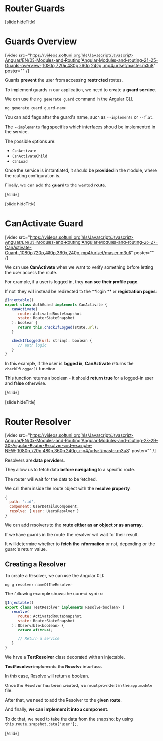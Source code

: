 # Router Guards

[slide hideTitle]

# Guards Overview

[video src="https://videos.softuni.org/hls/Javascript/Javascript-Angular/EN/05-Modules-and-Routing/Angular-Modules-and-routing-24-25-Guards-overview-,1080p,720p,480p,360p,240p,.mp4/urlset/master.m3u8" poster="" /]

Guards **prevent** the user from accessing **restricted** routes.

To implement guards in our application, we need to create a **guard service**.

We can use the `ng generate guard` command in the Angular CLI.

```js
ng generate guard guard-name
```

You can add flags after the guard's name, such as `--implements` or `--flat`.

The `--implements` flag specifies which interfaces should be implemented in the service.

The possible options are:
-  `CanActivate`
-  `CanActivateChild`
-  `CanLoad`

Once the service is instantiated, it should be **provided** in the module, where the routing configuration is.

Finally, we can add the **guard** to the wanted **route**.

[/slide]

[slide hideTitle]

# CanActivate Guard

[video src="https://videos.softuni.org/hls/Javascript/Javascript-Angular/EN/05-Modules-and-Routing/Angular-Modules-and-routing-26-27-CanActivate-Guard-,1080p,720p,480p,360p,240p,.mp4/urlset/master.m3u8" poster="" /]

We can use **CanActivate** when we want to verify something before letting the user access the route.

For example, if a user is logged in, they **can see their profile page**.

If not, they will instead be redirected to the **login ** or **registration pages**:

```js
@Injectable()
export class AuthGuard implements CanActivate {
   canActivate(
      route: ActivatedRouteSnapshot,
      state: RouterStateSnapshot
   ): boolean {
      return this.checkIfLogged(state.url);
   }

   checkIfLogged(url: string): boolean {
      // auth logic
   }
}
```

In this example, if the user is **logged in**, **CanActivate** returns the `checkIfLogged()` function.

This function returns a boolean - it should **return true** for a logged-in user and **false** otherwise.

[/slide]

[slide hideTitle]

# Router Resolver

[video src="https://videos.softuni.org/hls/Javascript/Javascript-Angular/EN/05-Modules-and-Routing/Angular-Modules-and-routing-28-29-30-Angular-Router-Resolver-and-example-NEW-,1080p,720p,480p,360p,240p,.mp4/urlset/master.m3u8" poster="" /]

Resolvers are **data providers**.

They allow us to fetch data **before navigating** to a specific route.

The router will wait for the data to be fetched.

We call them inside the route object with the **resolve property**:

```js
{
  path: ':id',
  component: UserDetailsComponent,
  resolve: { user: UsersResolver }
}
```

We can add resolvers to the **route either as an object or as an array**.

If we have guards in the route, the resolver will wait for their result.

It will determine whether to **fetch the information** or not, depending on the guard's return value.

## Creating a Resolver

To create a Resolver, we can use the Angular CLI:

```
ng g resolver nameOfTheResolver
```

The following example shows the correct syntax:

```js
@Injectable()
export class TestResolver implements Resolve<boolean> {
   resolve(
      route: ActivatedRouteSnapshot,
      state: RouterStateSnapshot
   ): Observable<boolean> {
      return of(true);

      // Return a service
   }
}
```

We have a **TestResolver** class decorated with an injectable.

**TestResolver** implements the **Resolve** interface.

In this case, Resolve will return a boolean.

Once the Resolver has been created, we must provide it in the `app.module` file.

After that, we need to add the Resolver to the **given route**.

And finally, **we can implement it into a component**.

To do that, we need to take the data from the snapshot by using `this.route.snapshot.data['user'];`.

[/slide]

